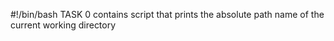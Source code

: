 #!/bin/bash
TASK 0 contains script that prints the absolute path name of the current working directory
